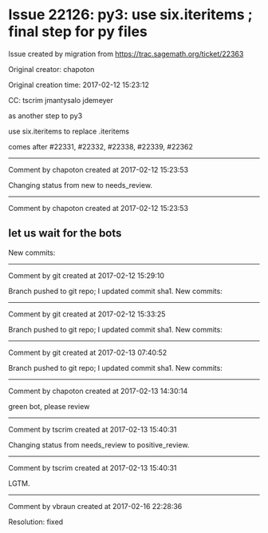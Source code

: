 # Issue 22126: py3: use six.iteritems ; final step for py files

Issue created by migration from https://trac.sagemath.org/ticket/22363

Original creator: chapoton

Original creation time: 2017-02-12 15:23:12

CC:  tscrim jmantysalo jdemeyer

as another step to py3

use six.iteritems to replace .iteritems

comes after #22331, #22332, #22338, #22339, #22362


---

Comment by chapoton created at 2017-02-12 15:23:53

Changing status from new to needs_review.


---

Comment by chapoton created at 2017-02-12 15:23:53

let us wait for the bots
----
New commits:


---

Comment by git created at 2017-02-12 15:29:10

Branch pushed to git repo; I updated commit sha1. New commits:


---

Comment by git created at 2017-02-12 15:33:25

Branch pushed to git repo; I updated commit sha1. New commits:


---

Comment by git created at 2017-02-13 07:40:52

Branch pushed to git repo; I updated commit sha1. New commits:


---

Comment by chapoton created at 2017-02-13 14:30:14

green bot, please review


---

Comment by tscrim created at 2017-02-13 15:40:31

Changing status from needs_review to positive_review.


---

Comment by tscrim created at 2017-02-13 15:40:31

LGTM.


---

Comment by vbraun created at 2017-02-16 22:28:36

Resolution: fixed
